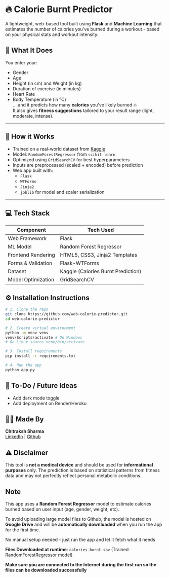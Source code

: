# 🔥 Calorie Burnt Predictor

A lightweight, web-based tool built using **Flask** and **Machine Learning** that estimates the number of calories you've burned during a workout - based on your physical stats and workout intensity.

## 🚀 What It Does

You enter your:
- Gender
- Age
- Height (in cm) and Weight (in kg)
- Duration of exercise (in minutes)
- Heart Rate
- Body Temperature (in °C)  
... and it predicts how many **calories** you've likely burned 🔥  
It also gives **fitness suggestions** tailored to your result range (light, moderate, intense).

---

## 🧠 How it Works
- Trained on a real-world dataset from [Kaggle](https://www.kaggle.com/datasets/ruchikakumbhar/calories-burnt-prediction)
- Model: `RandomForestRegressor` from `scikit-learn`
- Optimized using `GridSearchCV` for best hyperparameters
- Inputs are preprocessed (scaled + encoded) before prediction
- Web app built with:
    - `Flask`
    - `WTForms`
    - `Jinja2`
    - `joblib` for model and scaler serialization

---

## 💻 Tech Stack 

| Component      | Tech Used                   |
|----------------|-----------------------------|
| Web Framework  | Flask                       |
| ML Model       | Random Forest Regressor     |
| Frontend Rendering | HTML5, CSS3, Jinja2 Templates | 
| Forms & Validation | Flask-WTForms           |
| Dataset         | Kaggle (Calories Burnt Prediction)  |
| Model Optimization | GridSearchCV            |

## ⚙️ Installation Instructions
```bash
# 1. Clone the repo
git clone https://github.com/web-calorie-predictor.git
cd web-calorie-predictor

# 2. Create virtual environment
python -m venv venv
venv\Scripts\activate # On Windows
# On Linux source venv/bin/activate

# 3. Install requirements
pip install -r requirements.txt

# 4. Run the app
python app.py
```

## 📌 To-Do / Future Ideas
- Add dark mode toggle
- Add deployment on Render/Heroku

## 👨‍💻 Made By 
**Chitraksh Sharma**  
[LinkedIn](https://www.linkedin.com/in/chitraksh-sharma-2a3564329/) | [Github](https://github.com/Chitraksh27)

## ⚠️ Disclaimer
This tool is **not a medical device** and should be used for **informational purposes** only. The prediction is based on statistical patterns from fitness data and may not perfectly reflect personal metabolic conditions.

## Note
This app uses a **Random Forest Regressor** model to estimate calories burned based on user input (age, gender, weight, etc).  

To avoid uploading large model files to Github, the model is hosted on **Google Drive** and will be **automatically downloaded** when you run the app for the first time.  

No manual setup needed - just run the app and let it fetch what it needs  

**Files Downloaded at runtime**: `calories_burnt.sav` (Trained RandomForestRegressor model)  

**Make sure you are connected to the Internet during the first run so the files can be downloaded successfully**